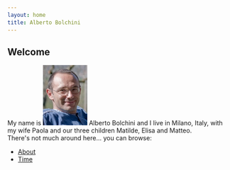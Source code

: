 ```yaml
---
layout: home
title: Alberto Bolchini
---
```


## Welcome
My name is <img src="img/alberto-bolchini.jpg" width="100" height="136" alt="Alberto Bolchini" title="Alberto Bolchini" class="portrait shadow"/> Alberto Bolchini and I live in Milano, Italy, with my wife Paola and our three children Matilde, Elisa and Matteo.
<br>There's not much around here... you can browse:
 * [About](/about.html)
 * [Time](/time.html)
 